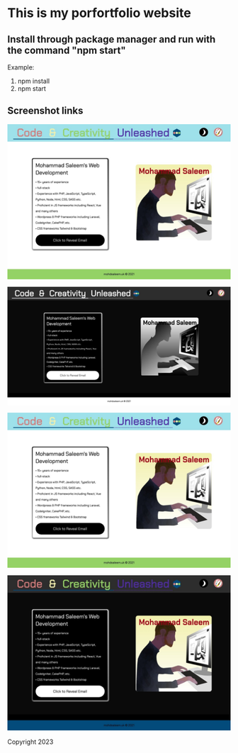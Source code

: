 # This is my porfortfolio website

## Install through package manager and run with the command "npm start"

Example:

1. npm install
2. npm start

## Screenshot links

![Screenshot in light mode](https://github.com/mohdabdullahsaleem/mas/blob/main/screenshots/light-mode-colour.jpeg?raw=true)

![Screenshot in dark mode](https://github.com/mohdabdullahsaleem/mas/blob/main/screenshots/dark-mode.jpeg?raw=true)

![Screenshot in light mode with colour](https://github.com/mohdabdullahsaleem/mas/blob/main/screenshots/light-mode-colour.jpeg?raw=true)

![Screenshot in dark mode with colour](https://github.com/mohdabdullahsaleem/mas/blob/main/screenshots/dark-mode-colour.jpeg?raw=true)

Copyright 2023
